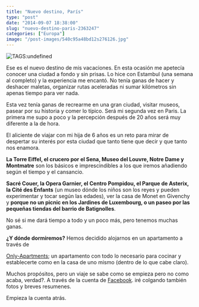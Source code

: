 ```yaml
---
title: "Nuevo destino, París"
type: "post"
date: "2014-09-07 18:38:00"
slug: "nuevo-destino-paris-2363247"
categories: ["Europa"]
image: "/post-images/540c95a48bd12s276126.jpg"
---
```


 ![ TAGS:undefined](/post-images/540c95a48bd12s276126.jpg)

 Ese es el nuevo destino de mis vacaciones. En esta ocasión me apetecía conocer una ciudad a fondo y sin prisas. Lo hice con Estambul (una semana al completo) y la experiencia me encantó. No tenía ganas de hacer y deshacer maletas, organizar rutas aceleradas ni sumar kilómetros sin apenas tiempo para ver nada.

 Esta vez tenía ganas de recrearme en una gran ciudad, visitar museos, pasear por su historia y comer lo típico. Será mi segunda vez en Paris. La primera me supo a poco y la percepción después de 20 años será muy diferente a la de hora.

 El aliciente de viajar con mi hija de 6 años es un reto para mirar de despertar su interés por esta ciudad que tanto tiene que decir y que tanto nos enamora.

 **La Torre Eiffel, el crucero por el Sena, Museo del Louvre, Notre Dame y Montmatre** son los básicos e imprescindibles a los que iremos añadiendo según el tiempo y el cansancio.

 **Sacré Couer, la Opera Garnier, el Centro Pompidou, el Parque de Asterix, la Cité des Enfants** (un museo dónde los niños son los reyes y pueden experimentar y tocar según las edades), ver la casa de Monet en Givenchy y **porque no un picnic en los Jardines de Luxembourg, o un paseo por las pequeñas tiendas del barrio de Batignolles**.

 No sé si me dará tiempo a todo y un poco más, pero tenemos muchas ganas.

 **¿Y dónde dormiremos?** Hemos decidido alojarnos en un apartamento a través de

 [Only-Apartments](http://www.only-apartments.es/); un apartamento con todo lo necesario para cocinar y establecerte como en la casa de uno mismo (dentro de lo que cabe claro).

 Muchos propósitos, pero un viaje se sabe como se empieza pero no como acaba, verdad?. A través de la cuenta de [Facebook](https://www.facebook.com/MissViajes). iré colgando también fotos y breves resumenes.

 Empieza la cuenta atrás.